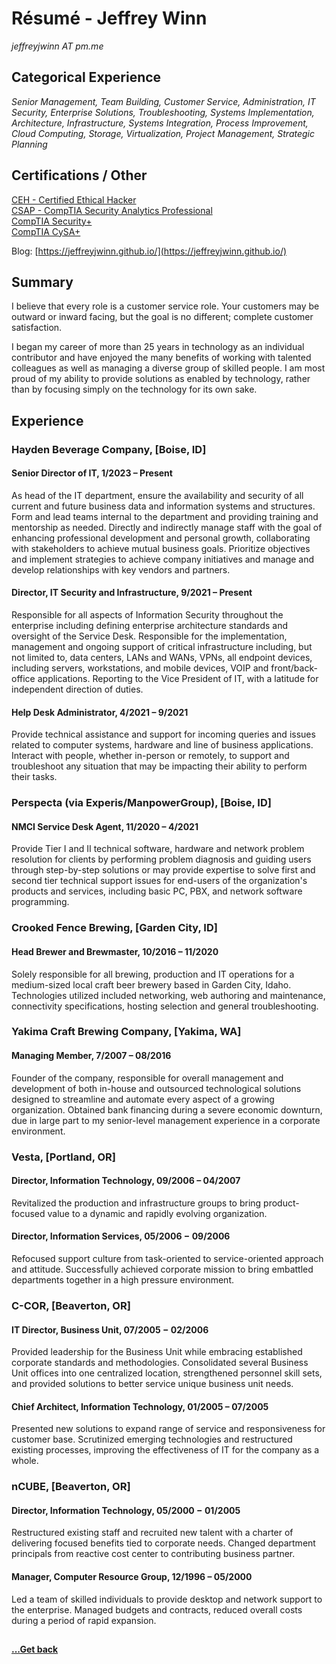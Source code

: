 # Résumé - Jeffrey Winn

*jeffreyjwinn AT pm.me*

## Categorical Experience

*Senior Management, Team Building, Customer Service, Administration, IT Security, Enterprise Solutions, Troubleshooting, Systems Implementation, Architecture, Infrastructure, Systems Integration, Process Improvement, Cloud Computing, Storage, Virtualization, Project Management, Strategic Planning*

## Certifications / Other

[CEH - Certified Ethical Hacker](https://en.wikipedia.org/wiki/Certified_Ethical_Hacker)  
[CSAP - CompTIA Security Analytics Professional](https://www.credly.com/org/comptia/badge/comptia-security-analytics-professional-csap-stackable-certification)  
[CompTIA Security+](https://www.comptia.org/certifications/security)  
[CompTIA CySA+](https://www.comptia.org/certifications/cybersecurity-analyst)  


Blog:   [https://jeffreyjwinn.github.io/](https://jeffreyjwinn.github.io/)

## Summary

I believe that every role is a customer service role. Your customers may be outward or inward facing, but the goal is no different; complete customer satisfaction.

I began my career of more than  25 years in technology as an individual contributor and have enjoyed the many benefits of working with talented colleagues as well as managing a diverse group of skilled people. I am most proud of my ability to provide solutions as enabled by technology, rather than by focusing simply on the technology for its own sake.

## Experience

### Hayden Beverage Company, [Boise, ID]

#### Senior Director of IT, 1/2023 – Present

As head of the IT department, ensure the availability and security of all current and future business data and information systems and structures.  Form and lead teams internal to the department and providing training and mentorship as needed.  Directly and indirectly manage staff with the goal of enhancing professional development and personal growth, collaborating with stakeholders to achieve mutual business goals.  Prioritize objectives and implement strategies to achieve company initiatives and manage and develop relationships with key vendors and partners.

#### Director, IT Security and Infrastructure, 9/2021 – Present

Responsible for all aspects of Information Security throughout the enterprise including defining enterprise architecture standards and oversight of the Service Desk.  Responsible for the implementation, management and ongoing support of critical infrastructure including, but not limited to, data centers, LANs and WANs, VPNs, all endpoint devices, including servers, workstations, and mobile devices, VOIP and front/back-office applications.  Reporting to the Vice President of IT, with a latitude for independent direction of duties.

#### Help Desk Administrator, 4/2021 – 9/2021

Provide technical assistance and support for incoming queries and issues related to computer systems, hardware and line of business applications.  Interact with people, whether in-person or remotely, to support and troubleshoot any situation that may be impacting their ability to perform their tasks.

### Perspecta (via Experis/ManpowerGroup), [Boise, ID]

#### NMCI Service Desk Agent, 11/2020 – 4/2021

Provide Tier I and II technical software, hardware and network problem resolution for clients by performing problem diagnosis and guiding users through step-by-step solutions or may provide expertise to solve first and second tier technical support issues for end-users of the organization's products and services, including basic PC, PBX, and network software programming.

### Crooked Fence Brewing, [Garden City, ID]

#### Head Brewer and Brewmaster, 10/2016 – 11/2020

Solely responsible for all brewing, production and IT operations for a medium-sized local craft beer brewery based in Garden City, Idaho. Technologies utilized included networking, web authoring and maintenance, connectivity specifications, hosting selection and general troubleshooting.

### Yakima Craft Brewing Company, [Yakima, WA]

#### Managing Member, 7/2007 – 08/2016

Founder of the company, responsible for overall management and development of both in-house and outsourced technological solutions designed to streamline and automate every aspect of a growing organization. Obtained bank financing during a severe economic downturn, due in large part to my senior-level management experience in a corporate environment.

### Vesta, [Portland, OR]

#### Director, Information Technology, 09/2006 – 04/2007

Revitalized the production and infrastructure groups to bring product-focused value to a dynamic and rapidly evolving organization.

#### Director, Information Services, 05/2006 − 09/2006

Refocused support culture from task-oriented to service-oriented approach and attitude. Successfully achieved corporate mission to bring embattled departments together in a high pressure environment.

### C-COR, [Beaverton, OR]

#### IT Director, Business Unit, 07/2005 − 02/2006

Provided leadership for the Business Unit while embracing established corporate standards and methodologies. Consolidated several Business Unit offices into one centralized location, strengthened personnel skill sets, and provided solutions to better service unique business unit needs.

#### Chief Architect, Information Technology, 01/2005 – 07/2005

Presented new solutions to expand range of service and responsiveness for customer base. Scrutinized emerging technologies and restructured existing processes, improving the effectiveness of IT for the company as a whole.

### nCUBE, [Beaverton, OR]

#### Director, Information Technology, 05/2000 − 01/2005

Restructured existing staff and recruited new talent with a charter of delivering focused benefits tied to corporate needs. Changed department principals from reactive cost center to contributing business partner.

#### Manager, Computer Resource Group, 12/1996 – 05/2000

Led a team of skilled individuals to provide desktop and network support to the enterprise. Managed budgets and contracts, reduced overall costs during a period of rapid expansion.

##
[**...Get back**](../miscellaneous.html)